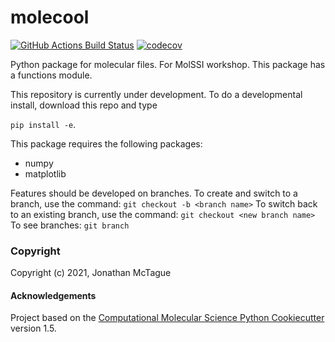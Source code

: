 molecool
==============================
[//]: # (Badges)
[![GitHub Actions Build Status](https://github.com/REPLACE_WITH_OWNER_ACCOUNT/molecool/workflows/CI/badge.svg)](https://github.com/REPLACE_WITH_OWNER_ACCOUNT/molecool/actions?query=workflow%3ACI)
[![codecov](https://codecov.io/gh/REPLACE_WITH_OWNER_ACCOUNT/molecool/branch/master/graph/badge.svg)](https://codecov.io/gh/REPLACE_WITH_OWNER_ACCOUNT/molecool/branch/master)


Python package for molecular files. For MolSSI workshop. This package has a functions module. 

This repository is currently under development. To do a developmental install, download this repo and type 

`pip install -e`. 

This package requires the following packages:
- numpy
- matplotlib


Features should be developed on branches. To create and switch to a branch, use the command:
`git checkout -b <branch name>`
To switch back to an existing branch, use the command:
`git checkout <new branch name>`
To see branches:
`git branch`


### Copyright

Copyright (c) 2021, Jonathan McTague


#### Acknowledgements
 
Project based on the 
[Computational Molecular Science Python Cookiecutter](https://github.com/molssi/cookiecutter-cms) version 1.5.
